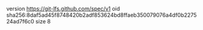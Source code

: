 version https://git-lfs.github.com/spec/v1
oid sha256:8daf5ad45f8748420b2adf853624bd8ffaeb350079076a4df0b227524ad7f6c0
size 8
